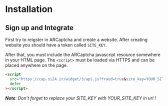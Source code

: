 # Installation

## Sign up and Integrate

First try to reigster in ARCaptcha and create a website. After creating website you should have a token called `SITE_KEY`.

After that, you must include the ARCaptcha javascript resource somewhere in your HTML page. The `<script>` must be loaded via HTTPS and can be placed anywhere on the page.

```html
<script
  src="https://cap.si24.ir/widget/3/api.js?fraud=true&site_key=YOUR_SITE_KEY"
  defer
></script>
```

_**Note**: Don't forget to replace your SITE_KEY with YOUR_SITE_KEY in url !_
